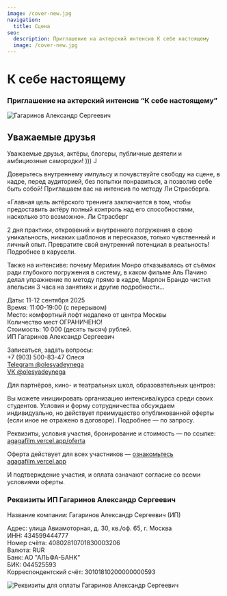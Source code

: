 ```yaml
---
image: /cover-new.jpg
navigation:
  title: Сцена
seo:
  description: Приглашение на актерский интенсив К себе настоящему
  image: /cover-new.jpg
---
```


# К себе настоящему

### Приглашение на актерский интенсив “К себе настоящему”

![Гагаринов Александр Сергеевич](/cover-new.jpg)

## Уважаемые друзья

Уважаемые друзья, актёры, блогеры, публичные деятели и амбициозные самородки! ))) J

Доверьтесь внутреннему импульсу и почувствуйте свободу на сцене, в кадре, перед аудиторией, без попытки понравиться, а позволив себе быть собой! Приглашаем вас на интенсив по методу Ли Страсберга.

«Главная цель актёрского тренинга заключается в том, чтобы предоставить актёру полный контроль над его способностями, насколько это возможно». 
Ли Страсберг

2 дня практики, откровений и внутреннего погружения в свою уникальность, никаких шаблонов и пересказов, только чувственный и личный опыт. Превратите свой внутренний потенциал в реальность! Подробнее в карусели.

Также на интенсиве: почему Мерилин Монро отказывалась от съёмок ради глубокого погружения в систему, в каком фильме Аль Пачино делал упражнение по методу прямо в кадре, Марлон Брандо чистил апельсин 3 часа на занятиях и другие подробности…

Даты: 11-12 сентября 2025    
Время: 11:00-19:00 (с перерывом)    
Место: комфортный лофт недалеко от центра Москвы    
Количество мест ОГРАНИЧЕНО!    
Стоимость: 10 000 (десять тысяч) рублей.    
ИП Гагаринов Александр Сергеевич    

Записаться, задать вопросы:    
+7 (903) 500-83-47 Олеся    
[Telegram @olesyadeynega](https://t.me/olesyadeynega)    
[VK @olesyadeynega](https://vk.com/olesyadeynega)    

Для партнёров, кино- и театральных школ, образовательных центров:

Вы можете инициировать организацию интенсива/курса среди своих студентов. Условия и форму сотрудничества обсуждаем индивидуально, но действует преимущество опубликованной оферты (если иное не отражено в договоре). Подробнее — по запросу.

Реквизиты, условия участия, бронирование и стоимость — по ссылке: [agagafilm.vercel.app/oferta](https://agagafilm.vercel.app/oferta)

Оферта действует для всех участников — [ознакомьтесь agagafilm.vercel.app](https://agagafilm.vercel.app/)

И подтверждение участия, и оплата означают согласие со всеми условиями оферты.


### Реквизиты ИП Гагаринов Александр Сергеевич


Название компании: Гагаринов Александр Сергеевич (ИП)

Адрес: улица Авиамоторная, д. 30, кв./оф. 65, г. Москва   
ИНН: 434599444777   
Номер счёта: 40802810701830003206   
Валюта: RUR   
Банк: АО "АЛЬФА-БАНК"   
БИК: 044525593   
Корреспондентский счёт: 30101810200000000593   


![Реквизиты для оплаты Гагаринов Александр Сергеевич](/qr.jpg)
